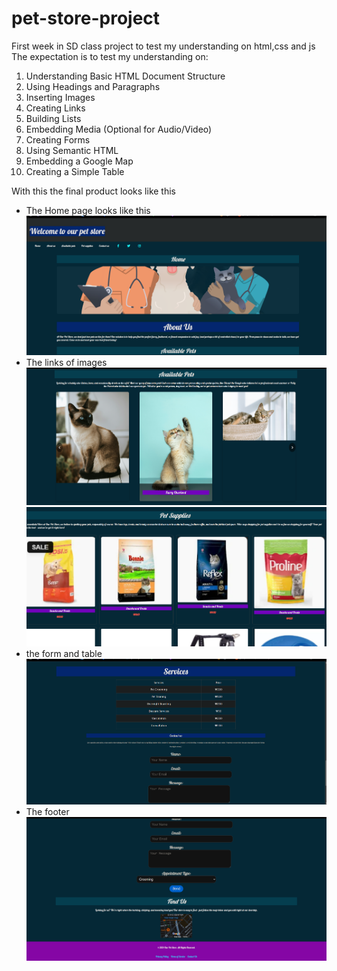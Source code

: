 # pet-store-project
First week in SD class project to test my understanding on html,css and js
 The expectation is to test my understanding on:
  1. Understanding Basic HTML Document Structure
  2. Using Headings and Paragraphs
  3. Inserting Images
  4. Creating Links
  5. Building Lists
  6. Embedding Media (Optional for Audio/Video)
  7. Creating Forms
  8. Using Semantic HTML
  9. Embedding a Google Map
  10. Creating a Simple Table


With this the final product looks like this

* The Home page looks like this 
![Alt text](./images/Final/home.png)
* The links of images
![Alt text](./images/Final/pets.png)
![Alt text](./images/Final/links.png)
* the form and table
![Alt text](./images/Final/table%20and%20form.png)
* The footer
![Alt text](./images/Final/footer.png)